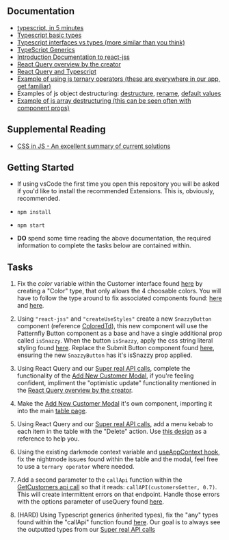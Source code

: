 ## Documentation

- [typescript, in 5 minutes](https://www.typescriptlang.org/docs/handbook/typescript-in-5-minutes.html)
- [Typescript basic types](https://www.typescriptlang.org/docs/handbook/basic-types.html)
- [Typescript interfaces vs types (more similar than you think)](https://stackoverflow.com/a/52682220)
- [TypeScript Generics](https://www.freecodecamp.org/news/make-typescript-easy-using-basic-ts-generics/)
- [Introduction Documentation to react-jss](https://cssinjs.org/react-jss#basic)
- [React Query overview by the creator](https://www.youtube.com/watch?v=seU46c6Jz7E)
- [React Query and Typescript](https://tkdodo.eu/blog/react-query-and-type-script)
- [Example of using js ternary operators (these are everywhere in our app, get familiar)](https://developer.mozilla.org/en-US/docs/Web/JavaScript/Reference/Operators/Conditional_operator)
- Examples of js object destructuring: [destructure](https://wesbos.com/destructuring-objects), [rename](https://wesbos.com/destructuring-renaming), [default values](https://wesbos.com/destructuring-default-values)
- [Example of js array destructuring (this can be seen often with component props)](https://developer.mozilla.org/en-US/docs/Web/JavaScript/Reference/Operators/Destructuring_assignment)

## Supplemental Reading

- [CSS in JS - An excellent summary of current solutions](https://github.com/andreipfeiffer/css-in-js)

## Getting Started

- If using vsCode the first time you open this repository you will be asked if you'd like to install the recommended Extensions. This is, obviously, recommended.

- `npm install`
- `npm start`

- <b>DO</b> spend some time reading the above documentation, the required information to complete the tasks below are contained within.

## Tasks

1. Fix the <i>color</i> variable within the Customer interface found [here](/src/api/CustomerApi.ts#L7) by creating a "Color" type, that only allows the 4 choosable colors. You will have to follow the type around to fix associated components found: [here](src/pages/Landing/index.tsx#L98) and [here](src/components/ColoredTd.tsx#L4).

2. Using `"react-jss"` and `"createUseStyles"` create a new `SnazzyButton` component (reference [ColoredTd](src/components/ColoredTd.tsx)), this new component will use the Patternfly Button component as a base and have a single additional prop called `isSnazzy`. When the button `isSnazzy`, apply the css string literal styling found [here](src/components/helpers.ts#L1). Replace the Submit Button component found [here](src/pages/Landing/index.tsx#L120), ensuring the new `SnazzyButton` has it's isSnazzy prop applied.

3. Using React Query and our [Super real API calls](src/api/CustomerApi.ts#L38), complete the functionality of the [Add New Customer Modal](src/pages/Landing/index.tsx#L65), if you're feeling confident, impliment the "optimistic update" functionality mentioned in the [React Query overview by the creator](https://www.youtube.com/watch?v=seU46c6Jz7E).

4. Make the [Add New Customer Modal](src/pages/Landing/index.tsx#L65) it's own component, importing it into the main [table page](src/pages/Landing/index.tsx).

5. Using React Query and our [Super real API calls](src/api/CustomerApi.ts#L38), add a menu kebab to each item in the table with the "Delete" action. Use [this design](https://www.patternfly.org/v4/components/table#composable-actions) as a reference to help you.

6. Using the existing darkmode context variable and [useAppContext hook](src/context/index.tsx#L21), fix the nightmode issues found within the table and the modal, feel free to use a `ternary operator` where needed.

7. Add a second parameter to the `callApi` function within the [GetCustomers api call](src/api/CustomerApi.ts#L33) so that it reads: `callAPI(customersGetter, 0.7)`. This will create intermittent errors on that endpoint. Handle those errors with the options parameter of useQuery found [here](src/pages/Landing/index.tsx#L41).

8. (HARD) Using Typescript generics (inherited types), fix the "any" types found within the "callApi" function found [here](src/api/apiUtilities.ts#L4). Our goal is to always see the outputted types from our [Super real API calls](src/api/CustomerApi.ts#L32)
